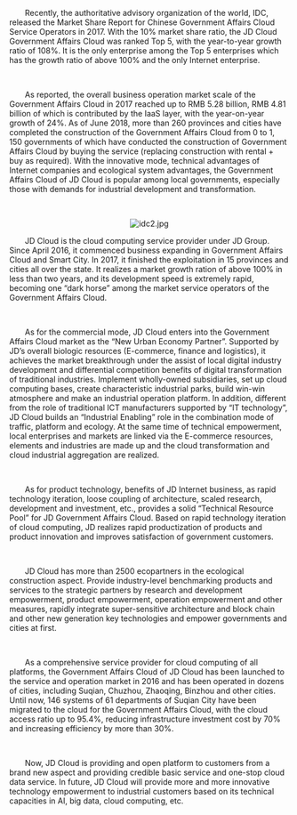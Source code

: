 <p style="text-indent: 2em;">Recently, the authoritative advisory organization of the world, IDC, released the Market Share Report for Chinese Government Affairs Cloud Service Operators in 2017. With the 10% market share ratio, the JD Cloud Government Affairs Cloud was ranked Top 5, with the year-to-year growth ratio of 108%. It is the only enterprise among the Top 5 enterprises which has the growth ratio of above 100% and the only Internet enterprise.</p>
<p style="text-indent: 2em;"><br/></p>
<p style="text-indent: 2em;">As reported, the overall business operation market scale of the Government Affairs Cloud in 2017 reached up to RMB 5.28 billion, RMB 4.81 billion of which is contributed by the IaaS layer, with the year-on-year growth of 24%. As of June 2018, more than 260 provinces and cities have completed the construction of the Government Affairs Cloud from 0 to 1, 150 governments of which have conducted the construction of Government Affairs Cloud by buying the service (replacing construction with rental + buy as required). With the innovative mode, technical advantages of Internet companies and ecological system advantages, the Government Affairs Cloud of JD Cloud is popular among local governments, especially those with demands for industrial development and transformation.</p>
<p style="text-indent: 2em;"><br/></p>
<p style="text-indent: 0em; text-align: center;"><img src="//img1.jcloudcs.com/cms/9399e438-8050-4f52-93e6-257edfa6ce4920180928191123.jpg" title="" alt="idc2.jpg"/><br/></p>
<p style="text-indent: 2em;">JD Cloud is the cloud computing service provider under JD Group. Since April 2016, it commenced business expanding in Government Affairs Cloud and Smart City. In 2017, it finished the exploitation in 15 provinces and cities all over the state. It realizes a market growth ration of above 100% in less than two years, and its development speed is extremely rapid, becoming one “dark horse” among the market service operators of the Government Affairs Cloud.</p>
<p style="text-indent: 2em;"><br/></p>
<p style="text-indent: 2em;">As for the commercial mode, JD Cloud enters into the Government Affairs Cloud market as the “New Urban Economy Partner”. Supported by JD’s overall biologic resources (E-commerce, finance and logistics), it achieves the market breakthrough under the assist of local digital industry development and differential competition benefits of digital transformation of traditional industries. Implement wholly-owned subsidiaries, set up cloud computing bases, create characteristic industrial parks, build win-win atmosphere and make an industrial operation platform. In addition, different from the role of traditional ICT manufacturers supported by “IT technology”, JD Cloud builds an “Industrial Enabling” role in the combination mode of traffic, platform and ecology. At the same time of technical empowerment, local enterprises and markets are linked via the E-commerce resources, elements and industries are made up and the cloud transformation and cloud industrial aggregation are realized.</p>
<p style="text-indent: 2em;"><br/></p>
<p style="text-indent: 2em;">As for product technology, benefits of JD Internet business, as rapid technology iteration, loose coupling of architecture, scaled research, development and investment, etc., provides a solid “Technical Resource Pool” for JD Government Affairs Cloud. Based on rapid technology iteration of cloud computing, JD realizes rapid productization of products and product innovation and improves satisfaction of government customers.</p>
<p style="text-indent: 2em;"><br/></p>
<p style="text-indent: 2em;">JD Cloud has more than 2500 ecopartners in the ecological construction aspect. Provide industry-level benchmarking products and services to the strategic partners by research and development empowerment, product empowerment, operation empowerment and other measures, rapidly integrate super-sensitive architecture and block chain and other new generation key technologies and empower governments and cities at first.</p>
<p style="text-indent: 2em;"><br/></p>
<p style="text-indent: 2em;">As a comprehensive service provider for cloud computing of all platforms, the Government Affairs Cloud of JD Cloud has been launched to the service and operation market in 2016 and has been operated in dozens of cities, including Suqian, Chuzhou, Zhaoqing, Binzhou and other cities. Until now, 146 systems of 61 departments of Suqian City have been migrated to the cloud for the Government Affairs Cloud, with the cloud access ratio up to 95.4%, reducing infrastructure investment cost by 70% and increasing efficiency by more than 30%.</p>
<p style="text-indent: 2em;"><br/></p>
<p style="text-indent: 2em;">Now, JD Cloud is providing and open platform to customers from a brand new aspect and providing credible basic service and one-stop cloud data service. In future, JD Cloud will provide more and more innovative technology empowerment to industrial customers based on its technical capacities in AI, big data, cloud computing, etc.</p>
